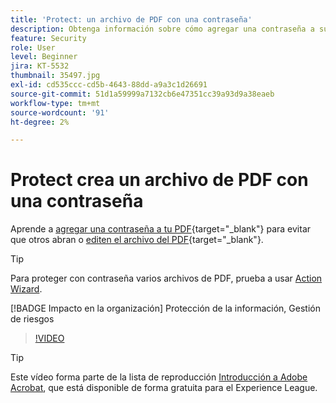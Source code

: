 ```yaml
---
title: 'Protect: un archivo de PDF con una contraseña'
description: Obtenga información sobre cómo agregar una contraseña a su PDF para evitar que otros usuarios abran o editen el archivo
feature: Security
role: User
level: Beginner
jira: KT-5532
thumbnail: 35497.jpg
exl-id: cd535ccc-cd5b-4643-88dd-a9a3c1d26691
source-git-commit: 51d1a59999a7132cb6e47351cc39a93d9a38eaeb
workflow-type: tm+mt
source-wordcount: '91'
ht-degree: 2%

---
```


# Protect crea un archivo de PDF con una contraseña

Aprende a [agregar una contraseña a tu PDF](https://www.adobe.com/es/acrobat/online/password-protect-pdf.html){target="_blank"} para evitar que otros abran o [editen el archivo del PDF](https://www.adobe.com/es/acrobat/online/pdf-editor.html){target="_blank"}.

>[!TIP]
>
>Para proteger con contraseña varios archivos de PDF, prueba a usar [Action Wizard](../advanced-tasks/action.md).

[!BADGE Impacto en la organización]
Protección de la información, Gestión de riesgos

>[!VIDEO](https://video.tv.adobe.com/v/35497?quality=12&learn=on&hidetitle=true)

>[!TIP]
>
Este vídeo forma parte de la lista de reproducción [Introducción a Adobe Acrobat](https://experienceleague.adobe.com/en/playlists/acrobat-get-started-business-users), que está disponible de forma gratuita para el Experience League.